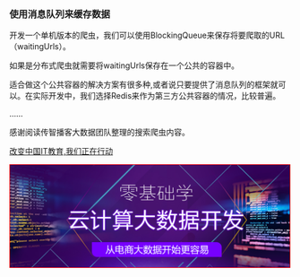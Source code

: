 ### 使用消息队列来缓存数据

开发一个单机版本的爬虫，我们可以使用BlockingQueue来保存将要爬取的URL（waitingUrls）。

如果是分布式爬虫就需要将waitingUrls保存在一个公共的容器中。

适合做这个公共容器的解决方案有很多种,或者说只要提供了消息队列的框架就可以。在实际开发中，我们选择Redis来作为第三方公共容器的情况，比较普遍。

……

感谢阅读传智播客大数据团队整理的搜索爬虫内容。

[改变中国IT教育,我们正在行动](http://www.itcast.cn)

<a href="http://www.itcast.cn/subject/cloudzly/index.shtml?cloud">
<img src="img/bd.png" width="500" style="border:1px solid red;"/>
</a>

